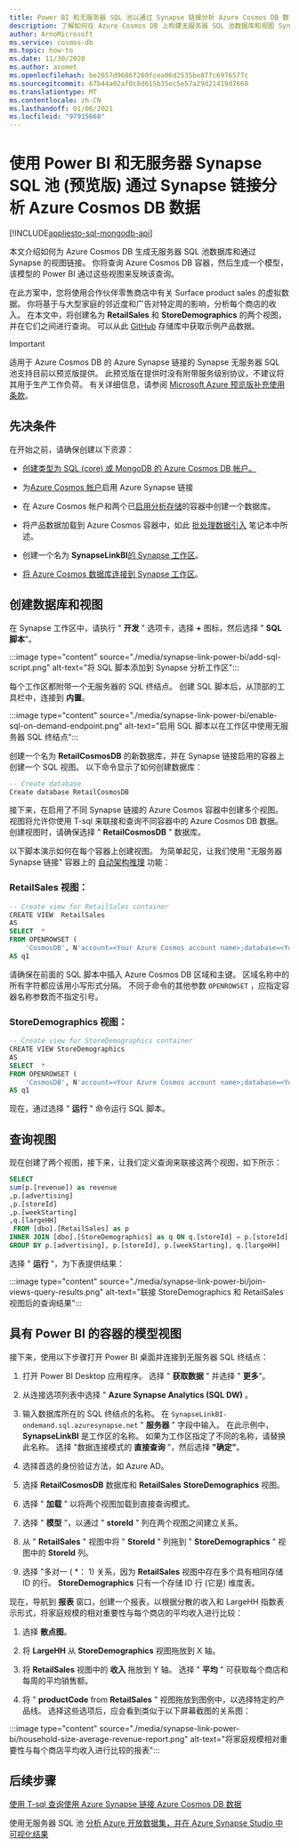 ```yaml
---
title: Power BI 和无服务器 SQL 池以通过 Synapse 链接分析 Azure Cosmos DB 数据
description: 了解如何在 Azure Cosmos DB 上构建无服务器 SQL 池数据库和视图 Synapse 链接，查询 Azure Cosmos DB 容器，然后使用 Power BI 在这些视图中生成模型。
author: ArnoMicrosoft
ms.service: cosmos-db
ms.topic: how-to
ms.date: 11/30/2020
ms.author: acomet
ms.openlocfilehash: be2657d9606f260fcea06d2535be87fc6976577c
ms.sourcegitcommit: 67b44a02af0c8d615b35ec5e57a29d21419d7668
ms.translationtype: MT
ms.contentlocale: zh-CN
ms.lasthandoff: 01/06/2021
ms.locfileid: "97915668"
---
```

# <a name="use-power-bi-and-serverless-synapse-sql-pool-preview-to-analyze-azure-cosmos-db-data-with-synapse-link"></a>使用 Power BI 和无服务器 Synapse SQL 池 (预览版) 通过 Synapse 链接分析 Azure Cosmos DB 数据 
[!INCLUDE[appliesto-sql-mongodb-api](includes/appliesto-sql-mongodb-api.md)]

本文介绍如何为 Azure Cosmos DB 生成无服务器 SQL 池数据库和通过 Synapse 的视图链接。 你将查询 Azure Cosmos DB 容器，然后生成一个模型，该模型的 Power BI 通过这些视图来反映该查询。

在此方案中，您将使用合作伙伴零售商店中有关 Surface product sales 的虚拟数据。 你将基于与大型家庭的邻近度和广告对特定周的影响，分析每个商店的收入。 在本文中，将创建名为 **RetailSales** 和 **StoreDemographics** 的两个视图，并在它们之间进行查询。 可以从此 [GitHub](https://github.com/Azure-Samples/Synapse/tree/main/Notebooks/PySpark/Synapse%20Link%20for%20Cosmos%20DB%20samples/Retail/RetailData) 存储库中获取示例产品数据。

> [!IMPORTANT]
> 适用于 Azure Cosmos DB 的 Azure Synapse 链接的 Synapse 无服务器 SQL 池支持目前以预览版提供。 此预览版在提供时没有附带服务级别协议，不建议将其用于生产工作负荷。 有关详细信息，请参阅 [Microsoft Azure 预览版补充使用条款](https://azure.microsoft.com/support/legal/preview-supplemental-terms/)。

## <a name="prerequisites"></a>先决条件

在开始之前，请确保创建以下资源：

* [创建类型为 SQL (core) 或 MongoDB 的 Azure Cosmos DB 帐户。](create-cosmosdb-resources-portal.md)

* 为[Azure Cosmos 帐户](configure-synapse-link.md#enable-synapse-link)启用 Azure Synapse 链接

* 在 Azure Cosmos 帐户和两个已[启用分析存储](configure-synapse-link.md#create-analytical-ttl)的容器中创建一个数据库。

* 将产品数据加载到 Azure Cosmos 容器中，如此 [批处理数据引入](https://github.com/Azure-Samples/Synapse/blob/main/Notebooks/PySpark/Synapse%20Link%20for%20Cosmos%20DB%20samples/Retail/spark-notebooks/pyspark/1CosmoDBSynapseSparkBatchIngestion.ipynb) 笔记本中所述。

* 创建一个名为 **SynapseLinkBI**[的 Synapse 工作区](../synapse-analytics/quickstart-create-workspace.md)。

* [将 Azure Cosmos 数据库连接到 Synapse 工作区](../synapse-analytics/synapse-link/how-to-connect-synapse-link-cosmos-db.md?toc=/azure/cosmos-db/toc.json&bc=/azure/cosmos-db/breadcrumb/toc.json)。

## <a name="create-a-database-and-views"></a>创建数据库和视图

在 Synapse 工作区中，请执行 " **开发** " 选项卡，选择 **+** 图标，然后选择 " **SQL 脚本**"。

:::image type="content" source="./media/synapse-link-power-bi/add-sql-script.png" alt-text="将 SQL 脚本添加到 Synapse 分析工作区":::

每个工作区都附带一个无服务器的 SQL 终结点。 创建 SQL 脚本后，从顶部的工具栏中，连接到 **内置**。

:::image type="content" source="./media/synapse-link-power-bi/enable-sql-on-demand-endpoint.png" alt-text="启用 SQL 脚本以在工作区中使用无服务器 SQL 终结点":::

创建一个名为 **RetailCosmosDB** 的新数据库，并在 Synapse 链接启用的容器上创建一个 SQL 视图。 以下命令显示了如何创建数据库：

```sql
-- Create database
Create database RetailCosmosDB
```

接下来，在启用了不同 Synapse 链接的 Azure Cosmos 容器中创建多个视图。 视图将允许你使用 T-sql 来联接和查询不同容器中的 Azure Cosmos DB 数据。  创建视图时，请确保选择 " **RetailCosmosDB** " 数据库。

以下脚本演示如何在每个容器上创建视图。 为简单起见，让我们使用 "无服务器 Synapse 链接" 容器上的 [自动架构推理](analytical-store-introduction.md#analytical-schema) 功能：


### <a name="retailsales-view"></a>RetailSales 视图：

```sql
-- Create view for RetailSales container
CREATE VIEW  RetailSales
AS  
SELECT  *
FROM OPENROWSET (
    'CosmosDB', N'account=<Your Azure Cosmos account name>;database=<Your Azure Cosmos database name>;region=<Your Azure Cosmos DB Region>;key=<Your Azure Cosmos DB key here>',RetailSales)
AS q1
```

请确保在前面的 SQL 脚本中插入 Azure Cosmos DB 区域和主键。 区域名称中的所有字符都应该用小写形式分隔。 不同于命令的其他参数 `OPENROWSET` ，应指定容器名称参数而不指定引号。

### <a name="storedemographics-view"></a>StoreDemographics 视图：

```sql
-- Create view for StoreDemographics container
CREATE VIEW StoreDemographics
AS  
SELECT  *
FROM OPENROWSET (
    'CosmosDB', N'account=<Your Azure Cosmos account name>;database=<Your Azure Cosmos database name>;region=<Your Azure Cosmos DB Region>;key=<Your Azure Cosmos DB key here>', StoreDemographics)
AS q1
```

现在，通过选择 " **运行** " 命令运行 SQL 脚本。

## <a name="query-the-views"></a>查询视图

现在创建了两个视图，接下来，让我们定义查询来联接这两个视图，如下所示：

```sql
SELECT 
sum(p.[revenue]) as revenue
,p.[advertising]
,p.[storeId]
,p.[weekStarting]
,q.[largeHH]
 FROM [dbo].[RetailSales] as p
INNER JOIN [dbo].[StoreDemographics] as q ON q.[storeId] = p.[storeId]
GROUP BY p.[advertising], p.[storeId], p.[weekStarting], q.[largeHH]
```

选择 " **运行** "，为下表提供结果：

:::image type="content" source="./media/synapse-link-power-bi/join-views-query-results.png" alt-text="联接 StoreDemographics 和 RetailSales 视图后的查询结果":::

## <a name="model-views-over-containers-with-power-bi"></a>具有 Power BI 的容器的模型视图

接下来，使用以下步骤打开 Power BI 桌面并连接到无服务器 SQL 终结点：

1. 打开 Power BI Desktop 应用程序。 选择 " **获取数据** " 并选择 " **更多**"。

1. 从连接选项列表中选择 " **Azure Synapse Analytics (SQL DW)** 。

1. 输入数据库所在的 SQL 终结点的名称。 在 `SynapseLinkBI-ondemand.sql.azuresynapse.net` " **服务器** " 字段中输入。 在此示例中，  **SynapseLinkBI** 是工作区的名称。 如果为工作区指定了不同的名称，请替换此名称。 选择 "数据连接模式的 **直接查询** "，然后选择 **"确定"**。

1. 选择首选的身份验证方法，如 Azure AD。

1. 选择 **RetailCosmosDB** 数据库和 **RetailSales** **StoreDemographics** 视图。

1. 选择 " **加载** " 以将两个视图加载到直接查询模式。

1. 选择 " **模型** "，以通过 " **storeId** " 列在两个视图之间建立关系。

1. 从 " **RetailSales** " 视图中将 " **StoreId** " 列拖到 " **StoreDemographics** " 视图中的 **StoreId** 列。

1. 选择 "多对一 ( *： 1) 关系，因为 **RetailSales** 视图中存在多个具有相同存储 ID 的行。 **StoreDemographics** 只有一个存储 ID 行 (它是) 维度表。

现在，导航到 **报表** 窗口，创建一个报表，以根据分散的收入和 LargeHH 指数表示形式，将家庭规模的相对重要性与每个商店的平均收入进行比较：

1. 选择 **散点图**。

1. 将 **LargeHH** 从 **StoreDemographics** 视图拖放到 X 轴。

1. 将 **RetailSales** 视图中的 **收入** 拖放到 Y 轴。 选择 " **平均** " 可获取每个商店和每周的平均销售额。

1. 将 " **productCode** from **RetailSales** " 视图拖放到图例中，以选择特定的产品线。
选择这些选项后，应会看到类似于以下屏幕截图的关系图：

:::image type="content" source="./media/synapse-link-power-bi/household-size-average-revenue-report.png" alt-text="将家庭规模相对重要性与每个商店平均收入进行比较的报表":::

## <a name="next-steps"></a>后续步骤

[使用 T-sql 查询使用 Azure Synapse 链接 Azure Cosmos DB 数据](../synapse-analytics/sql/query-cosmos-db-analytical-store.md)

使用无服务器 SQL 池 [分析 Azure 开放数据集，并在 Azure Synapse Studio 中可视化结果](../synapse-analytics/sql/tutorial-data-analyst.md)
